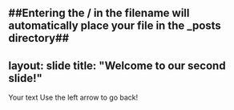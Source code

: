 ##Entering the / in the filename will automatically place your file in the _posts directory##
---
layout: slide
title: "Welcome to our second slide!"
---
Your text
Use the left arrow to go back!
